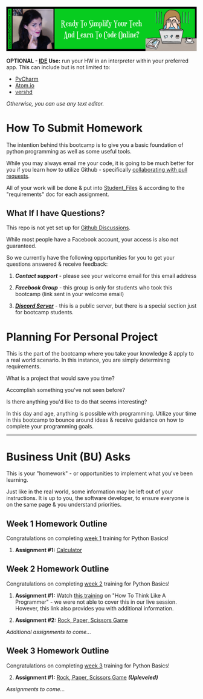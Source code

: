 <a href='https://www.learntocodeonline.com/'><img src='https://github.com/ProsperousHeart/TrainingUsingJupyter/blob/master/IMGs/learn-to-code-online.png?raw=true'></a>

**OPTIONAL - [IDE](https://docs.python.org/3/using/editors.html) Use:** run your HW in an interpreter within your preferred app. This can include but is not limited to:
- [PyCharm](https://www.jetbrains.com/pycharm/)
- [Atom.io](https://atom.io/)
- [vershd](https://prosperousheart.com/vershd/)

_Otherwise, you can use any text editor._

# How To Submit Homework

The intention behind this bootcamp is to give you a basic foundation of python programming as well as some useful tools.

While you may always email me your code, it is going to be much better for you if you learn how to utilize Github - specifically [collaborating with pull requests](https://docs.github.com/en/pull-requests/collaborating-with-pull-requests).

All of your work will be done & put into [Student_Files](Student_Files/) & according to the "requirements" doc for each assignment.

## What If I have Questions?

This repo is not yet set up for [Github Discussions](https://docs.github.com/en/discussions).

While most people have a Facebook account, your access is also not guaranteed.

So we currently have the following opportunities for you to get your questions answered & receive feedback:

1. **_Contact support_** - please see your welcome email for this email address

2. **_Facebook Group_** - this group is only for students who took this bootcamp (link sent in your welcome email)

3. **_[Discord Server](https://prosperousheart.com/discord-invite)_** - this is a public server, but there is a special section just for bootcamp students.

# Planning For Personal Project

This is the part of the bootcamp where you take your knowledge & apply to a real world scenario. In this instance, you are simply determining requirements.

What is a project that would save you time?

Accomplish something you've not seen before?

Is there anything you'd like to do that seems interesting?

In this day and age, anything is possible with programming. Utilize your time in this bootcamp to bounce around ideas & receive guidance on how to complete your programming goals.

---

# Business Unit (BU) Asks

This is your "homework" - or opportunities to implement what you've been learning.

Just like in the real world, some information may be left out of your instructions. It is up to you, the software developer, to ensure everyone is on the same page & you understand priorities.

## Week 1 Homework Outline

Congratulations on completing [week 1](../Week_1) training for Python Basics!

1. **Assignment #1:**  [Calculator](Requirements/W1H1-Calc.md)

## Week 2 Homework Outline

Congratulations on completing [week 2](../Week_2) training for Python Basics!

1. **Assignment #1:**  Watch [this training](https://www.linkedin.com/feed/update/urn:li:activity:6475399796298444800/) on "How To Think Like A Programmer" - we were not able to cover this in our live session. However, this link also provides you with additional information.

2. **Assignment #2:**  [Rock, Paper, Scissors Game](Requirements/W2H2-RPS.md)

_Additional assignments to come..._

## Week 3 Homework Outline

Congratulations on completing [week 3](../Week_3) training for Python Basics!

2. **Assignment #1:**  [Rock, Paper, Scissors Game](Requirements/W3H1-RPS.md) **_(Upleveled)_**

_Assignments to come..._